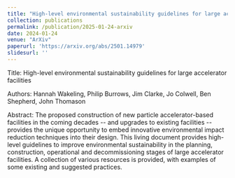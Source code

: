 ```yaml
---
title: "High-level environmental sustainability guidelines for large accelerator facilities"
collection: publications
permalink: /publication/2025-01-24-arxiv
date: 2024-01-24
venue: "ArXiv"
paperurl: 'https://arxiv.org/abs/2501.14979'
slidesurl: ''
---
```


Title: High-level environmental sustainability guidelines for large accelerator facilities

Authors: Hannah Wakeling, Philip Burrows, Jim Clarke, Jo Colwell, Ben Shepherd, John Thomason

Abstract: The proposed construction of new particle accelerator-based facilities in the coming decades -- and upgrades to existing facilities -- provides the unique opportunity to embed innovative environmental impact reduction techniques into their design. This living document provides high-level guidelines to improve environmental sustainability in the planning, construction, operational and decommissioning stages of large accelerator facilities. A collection of various resources is provided, with examples of some existing and suggested practices.
